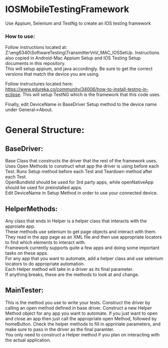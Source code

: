 # IOSMobileTestingFramework
Use Appium, Selenium and TestNg to create an IOS testing framework

### How to use:   
Follow instructions located at: Z:\eng6340\SoftwareTesting\TransmitterVnV_MAC_IOSSetUp.
Instructions also copied in Android-Mac Appium Setup and IOS Testing Setup documents in this repository.   
This will setup appium, and java accordingly. Be sure to get the correct versions that match the device you are using.    

Follow instructures located here: https://www.edureka.co/community/34006/how-to-install-testng-in-eclipse. 
This will setup TestNG which is the framework that this code uses.   

Finally, edit DeviceName in BaseDriver Setup method to the device name under General->About.   

# General Structure:
## BaseDriver: 
Base Class that constructs the driver that the rest of the framework uses.  
Uses Open Methods to construct what app the driver is using before each Test. 
Runs Setup method before each Test and Teardown method after each Test.   
OpenBundleId should be used for 3rd party apps, while openNativeApp should be used for preinstalled apps.  
Edit DeviceName in Setup Method in order to use your connected device.  


## HelperMethods:
Any class that ends in Helper is a helper class that interacts with the approiate app.  
These methods use selenium to get page objects and interact with them. 
They read in the app page as an XML file and then use appropriate locators to find which elements to interact with.  
Framework currently supports quite a few apps and doing some important tasks on these apps.  
For any app that you want to automate, add a helper class and use selenium locators to do appropriate automation.  
Each Helper method will take in a driver as its final parameter.  
If anything breaks, these are the methods to look at and change.  


## MainTester:
This is the method you use to write your tests.
Construct the driver by calling an open method defined in base driver. 
Construct a new Helper Method object for any app you want to automate.
If you just want to open and close an app then just call the appropriate open Method, followed by homeButton. 
Check the helper methods to fill in appririate parameters, and make sure to pass in the driver as the final paramter.  
You only need to construct a Helper method if you plan on interacting with the actual application.
